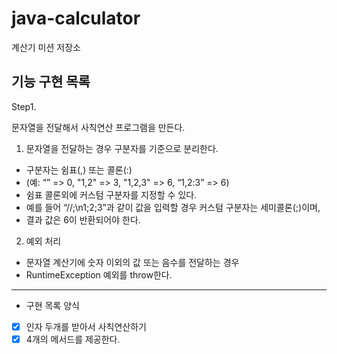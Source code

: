 # java-calculator

계산기 미션 저장소

## 기능 구현 목록
Step1. 

문자열을 전달해서 사칙연산 프로그램을 만든다. 

1. 문자열을 전달하는 경우 구분자를 기준으로 분리한다.
* 구분자는 쉼표(,) 또는 콜론(:)
* (예: “” => 0, "1,2" => 3, "1,2,3" => 6, “1,2:3” => 6)
* 쉼표 콜론외에 커스텀 구분자를 지정할 수 있다.
* 예를 들어 “//;\n1;2;3”과 같이 값을 입력할 경우 커스텀 구분자는 세미콜론(;)이며,
* 결과 값은 6이 반환되어야 한다.



2. 예외 처리
* 문자열 계산기에 숫자 이외의 값 또는 음수를 전달하는 경우
* RuntimeException 예외를 throw한다.


------------------
- 구현 목록 양식 

-[x] 인자 두개를 받아서 사칙연산하기
-[x] 4개의 메서드를 제공한다.